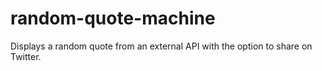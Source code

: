 # random-quote-machine
Displays a random quote from an external API with the option to share on Twitter.
